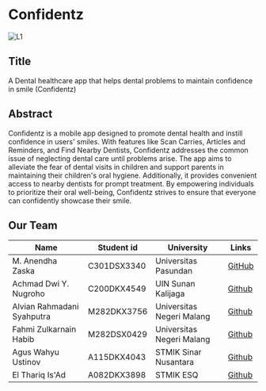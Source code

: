 # Confidentz
![L1](https://github.com/Confidentz-C23-PS334/.github/assets/47630429/b0220e41-314c-409a-965c-297e789c88f1)


## Title
A Dental healthcare app that helps dental problems to maintain confidence in smile (Confidentz)


## Abstract
Confidentz is a mobile app designed to promote dental health and instill confidence in users' smiles. With features like Scan Carries, Articles and Reminders, and Find Nearby Dentists, Confidentz addresses the common issue of neglecting dental care until problems arise. The app aims to alleviate the fear of dental visits in children and support parents in maintaining their children's oral hygiene. Additionally, it provides convenient access to nearby dentists for prompt treatment. By empowering individuals to prioritize their oral well-being, Confidentz strives to ensure that everyone can confidently showcase their smile.


## Our Team
| Name      | Student id | University | Links      |
|-----------|------------|------------|------------|
| M. Anendha Zaska  | C301DSX3340     | Universitas Pasundan | [GitHub](https://github.com/ZayCodes191) |
| Achmad Dwi Y. Nugroho| C200DKX4549     | UIN Sunan Kalijaga | [Github](https://github.com/ahmaddynugroho) |
| Alvian Rahmadani Syahputra  | M282DKX3756     | Universitas Negeri Malang | [Github](https://github.com/Archiruz) |
| Fahmi Zulkarnain Habib| M282DSX0429    | Universitas Negeri Malang | [Github](https://github.com/zulkou) |
| Agus Wahyu Ustinov | A115DKX4043     | STMIK Sinar Nusantara | [Github](https://github.com/UstinovEn ) |
| El Thariq Is'Ad | A082DKX3898     | STMIK ESQ | [Github](https://github.com/elthaariq) |

